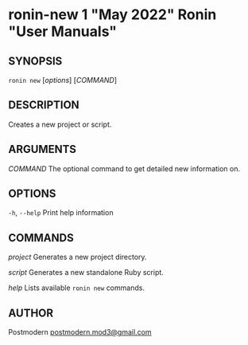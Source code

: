 # ronin-new 1 "May 2022" Ronin "User Manuals"

## SYNOPSIS

`ronin new` [*options*] [*COMMAND*]

## DESCRIPTION

Creates a new project or script.

## ARGUMENTS

*COMMAND*
	The optional command to get detailed new information on.

## OPTIONS

`-h`, `--help`
  Print help information

## COMMANDS

*project*
  Generates a new project directory.

*script*
  Generates a new standalone Ruby script.

*help*
  Lists available `ronin new` commands.

## AUTHOR

Postmodern <postmodern.mod3@gmail.com>

